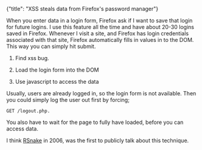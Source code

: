 {"title": "XSS steals data from Firefox's password manager"}

When you enter data in a login form, Firefox ask if I want to save that login
for future logins. I use this feature all the time and have about 20-30 logins
saved in Firefox. Whenever I visit a site, and Firefox has login credentials 
associated with that site, Firefox automatically fills in values in to the DOM. 
This way you can simply hit submit.

1. Find xss bug.

2. Load the login form into the DOM

3. Use javascript to access the data

Usually, users are already logged in, so the login form is not available. 
Then you could simply log the user out first by forcing;

    GET /logout.php.

You also have to wait for the page to fully have loaded, before you can access 
data.

I think [RSnake](http://ha.ckers.org/) in 2006, was the first to publicly talk about this technique.
